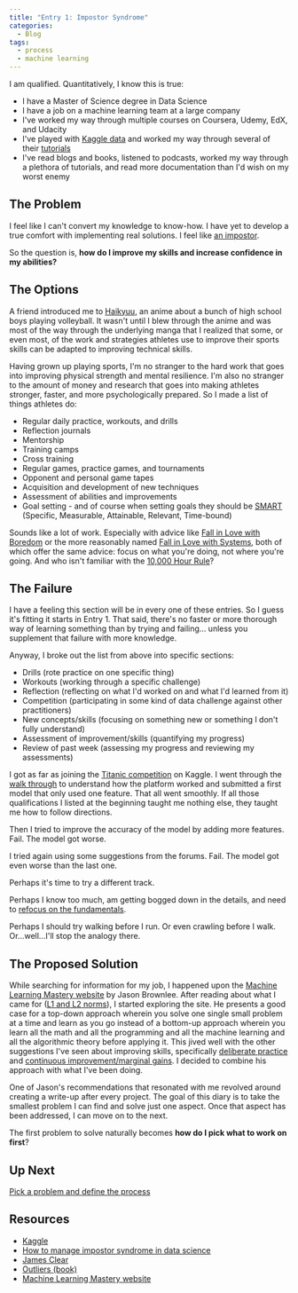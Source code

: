 ```yaml
---
title: "Entry 1: Impostor Syndrome"
categories:
  - Blog
tags:
  - process
  - machine learning
---
```


I am qualified. Quantitatively, I know this is true:
- I have a Master of Science degree in Data Science 
- I have a job on a machine learning team at a large company
- I've worked my way through multiple courses on Coursera, Udemy, EdX, and Udacity
- I've played with [Kaggle data](https://www.kaggle.com/datasets) and worked my way through several of their [tutorials](https://www.kaggle.com/learn/overview)
- I've read blogs and books, listened to podcasts, worked my way through a plethora of tutorials, and read more documentation than I'd wish on my worst enemy

## The Problem

I feel like I can't convert my knowledge to know-how. I have yet to develop a true comfort with implementing real solutions. I feel like [an impostor](https://towardsdatascience.com/how-to-manage-impostor-syndrome-in-data-science-ad814809f068).

So the question is, **how do I improve my skills and increase confidence in my abilities?**

## The Options

A friend introduced me to [Haikyuu](https://www.crunchyroll.com/haikyu), an anime about a bunch of high school boys playing volleyball. It wasn't until I blew through the anime and was most of the way through the underlying manga that I realized that some, or even most, of the work and strategies athletes use to improve their sports skills can be adapted to improving technical skills.

Having grown up playing sports, I'm no stranger to the hard work that goes into improving physical strength and mental resilience. I'm also no stranger to the amount of money and research that goes into making athletes stronger, faster, and more psychologically prepared. So I made a list of things athletes do:

- Regular daily practice, workouts, and drills
- Reflection journals
- Mentorship
- Training camps
- Cross training
- Regular games, practice games, and tournaments
- Opponent and personal game tapes
- Acquisition and development of new techniques
- Assessment of abilities and improvements
- Goal setting - and of course when setting goals they should be [SMART](https://en.wikipedia.org/wiki/SMART_criteria) (Specific, Measurable, Attainable, Relevant, Time-bound)

Sounds like a lot of work. Especially with advice like [Fall in Love with Boredom](https://jamesclear.com/in-love-with-boredom) or the more reasonably named [Fall in Love with Systems](https://jamesclear.com/goals-systems), both of which offer the same advice: focus on what you're doing, not where you're going. And who isn't familiar with the [10,000 Hour Rule](https://en.wikipedia.org/wiki/Outliers_(book))?

## The Failure

I have a feeling this section will be in every one of these entries. So I guess it's fitting it starts in Entry 1. That said, there's no faster or more thorough way of learning something than by trying and failing... unless you supplement that failure with more knowledge.

Anyway, I broke out the list from above into specific sections:

- Drills (rote practice on one specific thing)
- Workouts (working through a specific challenge)
- Reflection (reflecting on what I'd worked on and what I'd learned from it)
- Competition (participating in some kind of data challenge against other practitioners)
- New concepts/skills (focusing on something new or something I don't fully understand)
- Assessment of improvement/skills (quantifying my progress)
- Review of past week (assessing my progress and reviewing my assessments)

I got as far as joining the [Titanic competition](https://www.kaggle.com/c/titanic) on Kaggle. I went through the [walk through](https://www.kaggle.com/alexisbcook/titanic-tutorial) to understand how the platform worked and submitted a first model that only used one feature. That all went smoothly. If all those qualifications I listed at the beginning taught me nothing else, they taught me how to follow directions.

Then I tried to improve the accuracy of the model by adding more features. Fail. The model got worse.

I tried again using some suggestions from the forums. Fail. The model got even worse than the last one.

Perhaps it's time to try a different track.

Perhaps I know too much, am getting bogged down in the details, and need to [refocus on the fundamentals](https://jamesclear.com/fundamentals).

Perhaps I should try walking before I run. Or even crawling before I walk. Or...well...I'll stop the analogy there.

## The Proposed Solution

While searching for information for my job, I happened upon the [Machine Learning Mastery website](https://machinelearningmastery.com/youre-wrong-machine-learning-not-hard/) by Jason Brownlee. After reading about what I came for ([L1 and L2 norms](https://machinelearningmastery.com/vector-norms-machine-learning/)), I started exploring the site. He presents a good case for a top-down approach wherein you solve one single small problem at a time and learn as you go instead of a bottom-up approach wherein you learn all the math and all the programming and all the machine learning and all the algorithmic theory before applying it. This jived well with the other suggestions I've seen about improving skills, specifically [deliberate practice](https://jamesclear.com/deliberate-practice-theory) and [continuous improvement/marginal gains](https://jamesclear.com/continuous-improvement). I decided to combine his approach with what I've been doing.

One of Jason's recommendations that resonated with me revolved around creating a write-up after every project. The goal of this diary is to take the smallest problem I can find and solve just one aspect. Once that aspect has been addressed, I can move on to the next.

The first problem to solve naturally becomes **how do I pick what to work on first**?

## Up Next

[Pick a problem and define the process](https://julielinx.github.io/blog/02_define_process/)

## Resources

- [Kaggle](https://www.kaggle.com/datasets)
- [How to manage impostor syndrome in data science](https://towardsdatascience.com/how-to-manage-impostor-syndrome-in-data-science-ad814809f068)
- [James Clear](https://jamesclear.com)
- [Outliers (book)](https://en.wikipedia.org/wiki/Outliers_(book))
- [Machine Learning Mastery website](https://machinelearningmastery.com)